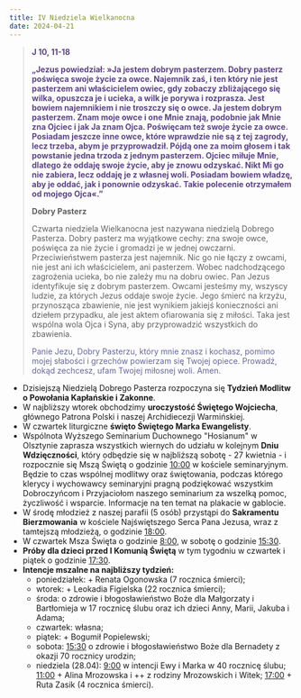 ```yaml
---
title: IV Niedziela Wielkanocna
date: 2024-04-21
---
```


> **<span style="color: #5D4587;">J 10, 11-18</span>**
>
> **<span style="color: #5D4587;">„Jezus powiedział: »Ja jestem dobrym pasterzem. Dobry pasterz poświęca swoje życie za owce. Najemnik zaś, i ten który nie jest pasterzem ani właścicielem owiec, gdy zobaczy zbliżającego się wilka, opuszcza je i ucieka, a wilk je porywa i rozprasza. Jest bowiem najemnikiem i nie troszczy się o owce. Ja jestem dobrym pasterzem. Znam moje owce i one Mnie znają, podobnie jak Mnie zna Ojciec i jak Ja znam Ojca. Poświęcam też swoje życie za owce. Posiadam jeszcze inne owce, które wprawdzie nie są z tej zagrody, lecz trzeba, abym je przyprowadził. Pójdą one za moim głosem i tak powstanie jedna trzoda z jednym pasterzem. Ojciec miłuje Mnie, dlatego że oddaję swoje życie, aby je znowu odzyskać. Nikt Mi go nie zabiera, lecz oddaję je z własnej woli. Posiadam bowiem władzę, aby je oddać, jak i ponownie odzyskać. Takie polecenie otrzymałem od mojego Ojca«.”</span>**
>
>
>
> **Dobry Pasterz**
>
> Czwarta niedziela Wielkanocna jest nazywana niedzielą Dobrego Pasterza. Dobry pasterz ma wyjątkowe cechy: zna swoje owce, poświęca za nie życie i gromadzi je w jednej owczarni. Przeciwieństwem pasterza jest najemnik. Nic go nie łączy z owcami, nie jest ani ich właścicielem, ani pasterzem. Wobec nadchodzącego zagrożenia ucieka, bo nie zależy mu na dobru owiec. Pan Jezus identyfikuje się z dobrym pasterzem. Owcami jesteśmy my, wszyscy ludzie, za których Jezus oddaje swoje życie. Jego śmierć na krzyżu, przynosząca zbawienie, nie jest wynikiem jakiejś konieczności ani dziełem przypadku, ale jest aktem ofiarowania się z miłości. Taka jest wspólna wola Ojca i Syna, aby przyprowadzić wszystkich do zbawienia.
>
> <span style="color: #666699;">Panie Jezu, Dobry Pasterzu, który mnie znasz i kochasz, pomimo mojej słabości i grzechów powierzam się Twojej opiece. Prowadź, dokąd zechcesz, ufam Twojej miłosnej woli. Amen.
> &nbsp;

- Dzisiejszą Niedzielą Dobrego Pasterza rozpoczyna się **Tydzień Modlitw o Powołania Kapłańskie i Zakonne**.
- W najbliższy wtorek obchodzimy **uroczystość Świętego Wojciecha**, głównego Patrona Polski i naszej Archidiecezji Warmińskiej.
- W czwartek liturgiczne **święto Świętego Marka Ewangelisty**.
- Wspólnota Wyższego Seminarium Duchownego "Hosianum" w Olsztynie zaprasza wszystkich wiernych do udziału w kolejnym **Dniu Wdzięczności**, który odbędzie się w najbliższą sobotę - 27 kwietnia - i rozpocznie się Mszą Świętą o godzinie <u>10:00</u> w kościele seminaryjnym. Będzie to czas wspólnej modlitwy oraz świętowania, podczas którego klerycy i wychowawcy seminaryjni pragną podziękować wszystkim Dobroczyńcom i Przyjaciołom naszego seminarium za wszelką pomoc, życzliwość i wsparcie. Informacje na ten temat na plakacie w gablocie.
- W środę młodzież z naszej parafii (5 osób) przystąpi do **Sakramentu Bierzmowania** w kościele Najświętszego Serca Pana Jezusa, wraz z tamtejszą młodzieżą, o godzinie <u>18:00</u>.
- W czwartek Msza Święta o godzinie <u>8:00</u>, w sobotę o godzinie <u>15:30</u>.
- **Próby dla dzieci przed I Komunią Świętą** w tym tygodniu w czwartek i piątek o godzinie <u>17:30</u>.
- **Intencje mszalne na najbliższy tydzień:**
  - poniedziałek: + Renata Ogonowska (7 rocznica śmierci);
  - wtorek: + Leokadia Figielska (22 rocznica śmierci);
  - środa: o zdrowie i błogosławieństwo Boże dla Małgorzaty i Bartłomieja w 17 rocznicę ślubu oraz ich dzieci Anny, Marii, Jakuba i Adama;
  - czwartek: własna;
  - piątek: + Bogumił Popielewski;
  - sobota: <u>15:30</u> o zdrowie i błogosławieństwo Boże dla Bernadety z okazji 70 rocznicy urodzin;
  - niedziela (28.04): <u>9:00</u> w intencji Ewy i Marka w 40 rocznicę ślubu; <u>11:00</u> + Alina Mrozowska i ++ z rodziny Mrozowskich i Witek; <u>17:00</u> + Ruta Zasik (4 rocznica śmierci).


